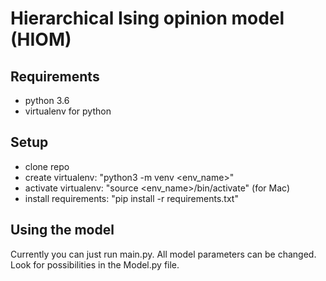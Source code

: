 # Hierarchical Ising opinion model (HIOM)

## Requirements
* python 3.6
* virtualenv for python

## Setup
* clone repo
* create virtualenv: "python3 -m venv <env_name>"
* activate virtualenv: "source <env_name>/bin/activate" (for Mac)
* install requirements: "pip install -r requirements.txt"

## Using the model
Currently you can just run main.py. All model parameters can be changed. Look for possibilities in the Model.py file.
